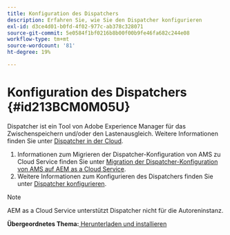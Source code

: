 ```yaml
---
title: Konfiguration des Dispatchers
description: Erfahren Sie, wie Sie den Dispatcher konfigurieren
exl-id: d3ce4d01-b0fd-4f02-977c-ab378c328071
source-git-commit: 5e0584f1bf0216b8b00f00b9fe46fa682c244e08
workflow-type: tm+mt
source-wordcount: '81'
ht-degree: 19%

---
```


# Konfiguration des Dispatchers {#id213BCM0M05U}

Dispatcher ist ein Tool von Adobe Experience Manager für das Zwischenspeichern und/oder den Lastenausgleich. Weitere Informationen finden Sie unter [Dispatcher in der Cloud](https://experienceleague.adobe.com/docs/experience-manager-cloud-service/implementing/content-delivery/disp-overview.html?lang=en).

1. Informationen zum Migrieren der Dispatcher-Konfiguration von AMS zu Cloud Service finden Sie unter [Migration der Dispatcher-Konfiguration von AMS auf AEM as a Cloud Service](https://experienceleague.adobe.com/docs/experience-manager-cloud-service/implementing/content-delivery/ams-aem.html?lang=en).
1. Weitere Informationen zum Konfigurieren des Dispatchers finden Sie unter [Dispatcher konfigurieren](https://experienceleague.adobe.com/docs/experience-manager-dispatcher/using/configuring/dispatcher-configuration.html?lang=de).

>[!NOTE]
>
> AEM as a Cloud Service unterstützt Dispatcher nicht für die Autoreninstanz.

**Übergeordnetes Thema:**[ Herunterladen und installieren](download-install.md)
